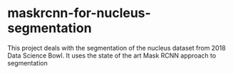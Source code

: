# maskrcnn-for-nucleus-segmentation
This project deals with the segmentation of the nucleus dataset from 2018 Data Science Bowl. It uses the state of the art Mask RCNN approach to segmentation 
